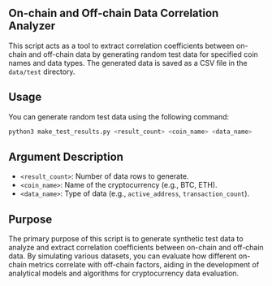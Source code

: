 ## On-chain and Off-chain Data Correlation Analyzer

This script acts as a tool to extract correlation coefficients between on-chain and off-chain data by generating random test data for specified coin names and data types. The generated data is saved as a CSV file in the `data/test` directory.

## Usage

You can generate random test data using the following command:

```bash
python3 make_test_results.py <result_count> <coin_name> <data_name>
```

## Argument Description

- `<result_count>`: Number of data rows to generate.
- `<coin_name>`: Name of the cryptocurrency (e.g., BTC, ETH).
- `<data_name>`: Type of data (e.g., `active_address`, `transaction_count`).

## Purpose

The primary purpose of this script is to generate synthetic test data to analyze and extract correlation coefficients between on-chain and off-chain data. By simulating various datasets, you can evaluate how different on-chain metrics correlate with off-chain factors, aiding in the development of analytical models and algorithms for cryptocurrency data evaluation.
